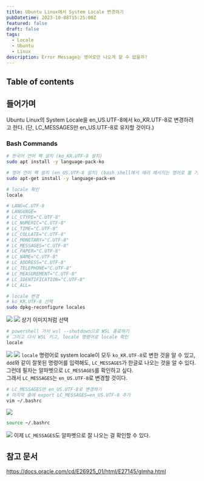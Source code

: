 ```yaml
---
title: Ubuntu Linux에서 System Locale 변경하기
pubDatetime: 2023-10-08T15:25:00Z
featured: false
draft: false
tags:
  - Locale
  - Ubuntu
  - Linux
description: Error Message는 영어로만 나오게 할 수 없을까?
---
```


## Table of contents

## 들어가며

Ubuntu Linux의 System Locale을 en_US.UTF-8에서 ko_KR.UTF-8로 변경하려고 한다. (단, LC_MESSAGES만 en_US.UTF-8로 유지할 것이다.)

### Bash Commands

```bash
# 한국어 언어 팩 설치 (ko_KR.UTF-8 설치)
sudo apt install -y language-pack-ko
```

```bash
# 영어 언어 팩 설치 (en_US.UTF-8 설치) (bash shell에서 에러 메시지는 영어로 볼 거임)
sudo apt-get install -y language-pack-en
```

```bash
# locale 확인
locale

# LANG=C.UTF-8
# LANGUAGE=
# LC_CTYPE="C.UTF-8"
# LC_NUMERIC="C.UTF-8"
# LC_TIME="C.UTF-8"
# LC_COLLATE="C.UTF-8"
# LC_MONETARY="C.UTF-8"
# LC_MESSAGES="C.UTF-8"
# LC_PAPER="C.UTF-8"
# LC_NAME="C.UTF-8"
# LC_ADDRESS="C.UTF-8"
# LC_TELEPHONE="C.UTF-8"
# LC_MEASUREMENT="C.UTF-8"
# LC_IDENTIFICATION="C.UTF-8"
# LC_ALL=
```

```bash
# locale 변경
# ko_KR.UTF-8 선택
sudo dpkg-reconfigure locales
```

![](https://res.cloudinary.com/gyunseo-blog/image/upload/v1698669625/change-system-locales-in-ubuntu-linux-1696746663971.jpeg)
![](https://res.cloudinary.com/gyunseo-blog/image/upload/v1698669625/change-system-locales-in-ubuntu-linux-1696746702104.jpeg)
상기 이미지처럼 선택

```bash
# powershell 가서 wsl --shutdown으로 WSL 종료하기
# 그러고 다시 WSL 키고, locale 명령어로 locale 확인
locale
```

![](https://res.cloudinary.com/gyunseo-blog/image/upload/v1698669625/change-system-locales-in-ubuntu-linux-1696746775436.jpeg)
![](https://res.cloudinary.com/gyunseo-blog/image/upload/v1698669625/change-system-locales-in-ubuntu-linux-1696746790937.jpeg)
`locale` 명령어로 system locale이 모두 `ko_KR.UTF-8`로 변한 것을 알 수 있고, `ddd`와 같이 잘못된 명령어를 입력해도, `LC_MESSAGES`가 한글로 나오는 것을 알 수 있다.  
그런데 필자는 알파벳으로 `LC_MESSAGES`를 확인하고 싶다.  
그래서 `LC_MESSAGES`는 `en_US.UTF-8`로 변경할 것이다.

```bash
# LC_MESSAGES만 en_US.UTF-8로 변경하기
# 마지막 줄에 export LC_MESSAGES=en_US.UTF-8 추가
vim ~/.bashrc
```

![](https://res.cloudinary.com/gyunseo-blog/image/upload/v1698669625/change-system-locales-in-ubuntu-linux-1696747076958.jpeg)

```bash
source ~/.bashrc
```

![](https://res.cloudinary.com/gyunseo-blog/image/upload/v1698669625/change-system-locales-in-ubuntu-linux-1696747096422.jpeg)
이제 `LC_MESSAGES`도 알파벳으로 잘 나오는 걸 확인할 수 있다.

## 참고 문서

<https://docs.oracle.com/cd/E26925_01/html/E27145/glmha.html>
